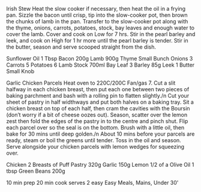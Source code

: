 Irish Stew
Heat the slow cooker if necessary, then heat the oil in a frying pan. Sizzle the bacon until crisp, tip into the slow-cooker pot, then brown the chunks of lamb in the pan. Transfer to the slow-cooker pot along with the thyme, onions, carrots, potatoes, stock, bay leaves and enough water to cover the lamb. Cover and cook on Low for 7 hrs.
Stir in the pearl barley and leek, and cook on High for 1 hr more until the pearl barley is tender.
Stir in the butter, season and serve scooped straight from the dish.

Sunflower Oil 1 Tbsp
Bacon 200g
Lamb 900g
Thyme Small Bunch
Onions 3
Carrots 5
Potatoes 6
Lamb Stock 700ml
Bay Leaf 3
Barley 85g
Leek 1
Butter Small Knob

Garlic Chicken Parcels
Heat oven to 220C/200C Fan/gas 7. Cut a slit halfway in each chicken breast, then put each one between two pieces of baking parchment and bash with a rolling pin to flatten slightly./n
Cut your sheet of pastry in half widthways and put both halves on a baking tray. Sit a chicken breast on top of each half, then cram the cavities with the Boursin (don’t worry if a bit of cheese oozes out). Season, scatter over the lemon zest then fold the edges of the pastry in to the centre and pinch shut. Flip each parcel over so the seal is on the bottom. Brush with a little oil, then bake for 30 mins until deep golden./n
About 10 mins before your parcels are ready, steam or boil the greens until tender. Toss in the oil and season. Serve alongside your chicken parcels with lemon wedges for squeezing over.

Chicken 2 Breasts of
Puff Pastry 320g
Garlic 150g
Lemon 1/2 of a
Olive Oil 1 tbsp
Green Beans 200g

10 min prep
20 min cook
serves 2 
easy
Easy Meals, Mains, Under 30'



